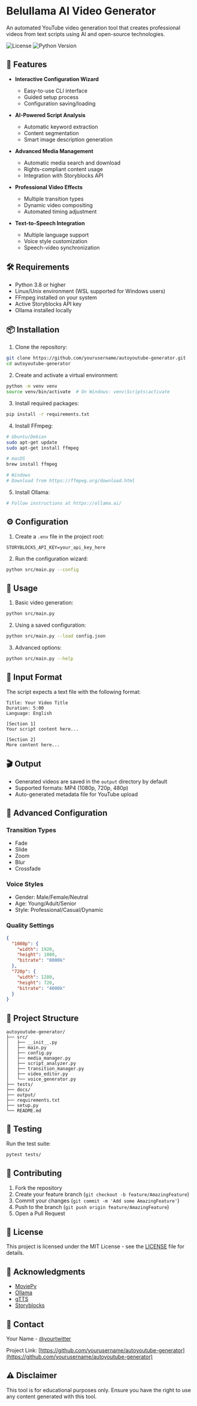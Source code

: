 # Belullama AI Video Generator

An automated YouTube video generation tool that creates professional videos from text scripts using AI and open-source technologies.

![License](https://img.shields.io/badge/license-MIT-blue.svg)
![Python Version](https://img.shields.io/badge/python-3.8%2B-blue)

## 🎥 Features

- **Interactive Configuration Wizard**
  - Easy-to-use CLI interface
  - Guided setup process
  - Configuration saving/loading

- **AI-Powered Script Analysis**
  - Automatic keyword extraction
  - Content segmentation
  - Smart image description generation

- **Advanced Media Management**
  - Automatic media search and download
  - Rights-compliant content usage
  - Integration with Storyblocks API

- **Professional Video Effects**
  - Multiple transition types
  - Dynamic video compositing
  - Automated timing adjustment

- **Text-to-Speech Integration**
  - Multiple language support
  - Voice style customization
  - Speech-video synchronization

## 🛠️ Requirements

- Python 3.8 or higher
- Linux/Unix environment (WSL supported for Windows users)
- FFmpeg installed on your system
- Active Storyblocks API key
- Ollama installed locally

## 📦 Installation

1. Clone the repository:
```bash
git clone https://github.com/yourusername/autoyoutube-generator.git
cd autoyoutube-generator
```

2. Create and activate a virtual environment:
```bash
python -m venv venv
source venv/bin/activate  # On Windows: venv\Scripts\activate
```

3. Install required packages:
```bash
pip install -r requirements.txt
```

4. Install FFmpeg:
```bash
# Ubuntu/Debian
sudo apt-get update
sudo apt-get install ffmpeg

# macOS
brew install ffmpeg

# Windows
# Download from https://ffmpeg.org/download.html
```

5. Install Ollama:
```bash
# Follow instructions at https://ollama.ai/
```

## ⚙️ Configuration

1. Create a `.env` file in the project root:
```env
STORYBLOCKS_API_KEY=your_api_key_here
```

2. Run the configuration wizard:
```bash
python src/main.py --config
```

## 🚀 Usage

1. Basic video generation:
```bash
python src/main.py
```

2. Using a saved configuration:
```bash
python src/main.py --load config.json
```

3. Advanced options:
```bash
python src/main.py --help
```

## 📝 Input Format

The script expects a text file with the following format:

```text
Title: Your Video Title
Duration: 5:00
Language: English

[Section 1]
Your script content here...

[Section 2]
More content here...
```

## 🎬 Output

- Generated videos are saved in the `output` directory by default
- Supported formats: MP4 (1080p, 720p, 480p)
- Auto-generated metadata file for YouTube upload

## 🔧 Advanced Configuration

### Transition Types
- Fade
- Slide
- Zoom
- Blur
- Crossfade

### Voice Styles
- Gender: Male/Female/Neutral
- Age: Young/Adult/Senior
- Style: Professional/Casual/Dynamic

### Quality Settings
```json
{
  "1080p": {
    "width": 1920,
    "height": 1080,
    "bitrate": "8000k"
  },
  "720p": {
    "width": 1280,
    "height": 720,
    "bitrate": "4000k"
  }
}
```

## 📁 Project Structure

```
autoyoutube-generator/
├── src/
│   ├── __init__.py
│   ├── main.py
│   ├── config.py
│   ├── media_manager.py
│   ├── script_analyzer.py
│   ├── transition_manager.py
│   ├── video_editor.py
│   └── voice_generator.py
├── tests/
├── docs/
├── output/
├── requirements.txt
├── setup.py
└── README.md
```

## 🧪 Testing

Run the test suite:
```bash
pytest tests/
```

## 🤝 Contributing

1. Fork the repository
2. Create your feature branch (`git checkout -b feature/AmazingFeature`)
3. Commit your changes (`git commit -m 'Add some AmazingFeature'`)
4. Push to the branch (`git push origin feature/AmazingFeature`)
5. Open a Pull Request

## 📄 License

This project is licensed under the MIT License - see the [LICENSE](LICENSE) file for details.

## 🙏 Acknowledgments

- [MoviePy](https://zulko.github.io/moviepy/)
- [Ollama](https://ollama.ai/)
- [gTTS](https://gtts.readthedocs.io/)
- [Storyblocks](https://www.storyblocks.com/)

## 📧 Contact

Your Name - [@yourtwitter](https://twitter.com/yourtwitter)

Project Link: [https://github.com/yourusername/autoyoutube-generator](https://github.com/yourusername/autoyoutube-generator)

## ⚠️ Disclaimer

This tool is for educational purposes only. Ensure you have the right to use any content generated with this tool.
